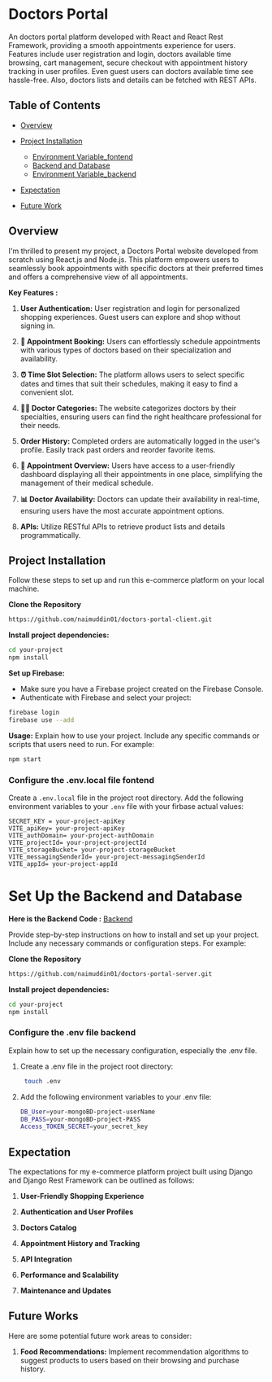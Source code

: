 # Doctors Portal

An doctors portal platform developed with React and React Rest Framework, providing a smooth appointments experience for users. Features include user registration and login, doctors available time browsing, cart management, secure checkout with appointment history tracking in user profiles. Even guest users can doctors available time see hassle-free. Also, doctors lists and details can be fetched with REST APIs.

## Table of Contents

- [Overview](#overview)
- [Project Installation](#project-installation)
  - [Environment Variable_fontend](#configure-the-env-file-fontend)
  - [Backend and Database](#Set-Up-the-Backend-and-Database)
  - [Environment Variable_backend](#configure-the-env-file-backend)

- [Expectation](#expectation)
- [Future Work](#future-works)

## Overview

I'm thrilled to present my project, a Doctors Portal website developed from scratch using React.js and Node.js. This platform empowers users to seamlessly book appointments with specific doctors at their preferred times and offers a comprehensive view of all appointments.

**Key Features :**

1. **User Authentication:** User registration and login for personalized shopping experiences. Guest users can explore and shop without signing in.

2. **📆 Appointment Booking:** Users can effortlessly schedule appointments with various types of doctors based on their specialization and availability.

3. **⏰ Time Slot Selection:** The platform allows users to select specific dates and times that suit their schedules, making it easy to find a convenient slot.

4. **👩‍⚕️ Doctor Categories:** The website categorizes doctors by their specialties, ensuring users can find the right healthcare professional for their needs.

5. **Order History:** Completed orders are automatically logged in the user's profile. Easily track past orders and reorder favorite items.

6. **📅 Appointment Overview:** Users have access to a user-friendly dashboard displaying all their appointments in one place, simplifying the management of their medical schedule.

7. **📊 Doctor Availability:**  Doctors can update their availability in real-time, ensuring users have the most accurate appointment options.

8. **APIs:** Utilize RESTful APIs to retrieve product lists and details programmatically.

## Project Installation

Follow these steps to set up and run this e-commerce platform on your local machine.

**Clone the Repository**

```bash
https://github.com/naimuddin01/doctors-portal-client.git
```

**Install project dependencies:**

```bash
cd your-project
npm install
```

**Set up Firebase:**
- Make sure you have a Firebase project created on the Firebase Console.
- Authenticate with Firebase and select your project:
```bash
firebase login
firebase use --add
```

**Usage:**
Explain how to use your project. Include any specific commands or scripts that users need to run. For example:
```bash
npm start
```

### Configure the .env.local file fontend

Create a `.env.local` file in the project root directory. Add the following environment variables to your `.env` file with your firbase actual values:

```
SECRET_KEY = your-project-apiKey
VITE_apiKey= your-project-apiKey
VITE_authDomain= your-project-authDomain
VITE_projectId= your-project-projectId
VITE_storageBucket= your-project-storageBucket
VITE_messagingSenderId= your-project-messagingSenderId
VITE_appId= your-project-appId
```

# **Set Up the Backend and Database**
**Here is the Backend Code :** [Backend](https://github.com/naimuddin01/doctors-portal-server) 

Provide step-by-step instructions on how to install and set up your project. Include any necessary commands or configuration steps. For example:

**Clone the Repository**
```bash
https://github.com/naimuddin01/doctors-portal-server.git
```

**Install project dependencies:**
```bash
cd your-project
npm install
```

### Configure the .env file backend

Explain how to set up the necessary configuration, especially the .env file.
1. Create a .env file in the project root directory:
   ```bash
    touch .env
   ```
2. Add the following environment variables to your .env file:
    ```bash
    DB_User=your-mongoBD-project-userName
    DB_PASS=your-mongoBD-project-PASS
    Access_TOKEN_SECRET=your_secret_key
   ```
    
## Expectation

The expectations for my e-commerce platform project built using Django and Django Rest Framework can be outlined as follows:

1. **User-Friendly Shopping Experience**

2. **Authentication and User Profiles**

3. **Doctors Catalog**

4. **Appointment History and Tracking**

5. **API Integration**

6. **Performance and Scalability**

7. **Maintenance and Updates**

## Future Works

Here are some potential future work areas to consider:

1. **Food Recommendations:** Implement recommendation algorithms to suggest products to users based on their browsing and purchase history.
